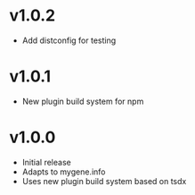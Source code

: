 # v1.0.2

- Add distconfig for testing

# v1.0.1

- New plugin build system for npm

# v1.0.0

- Initial release
- Adapts to mygene.info
- Uses new plugin build system based on tsdx
